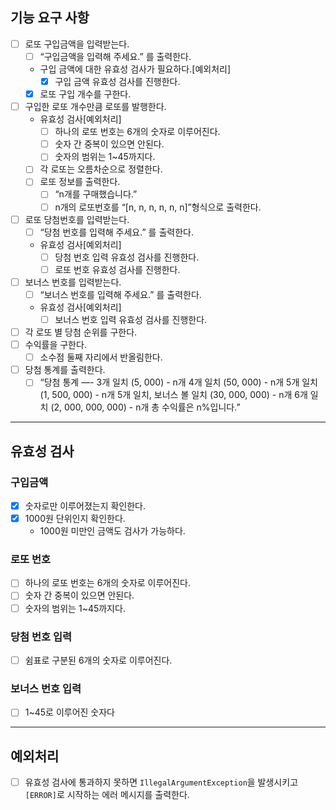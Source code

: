 ## 기능 요구 사항

- [ ]  로또 구입금액을 입력받는다.
    - [ ]  “구입금액을 입력해 주세요.” 를 출력한다.
    - 구입 금액에 대한 유효성 검사가 필요하다.[예외처리]
        - [x]  구입 금액 유효성 검사를 진행한다.
    - [x] 로또 구입 개수를 구한다.
- [ ]  구입한 로또 개수만큼 로또를 발행한다.
    - 유효성 검사[예외처리]
        - [ ]  하나의 로또 번호는 6개의 숫자로 이루어진다.
        - [ ]  숫자 간 중복이 있으면 안된다.
        - [ ]  숫자의 범위는 1~45까지다.
    - [ ]  각 로또는 오름차순으로 정렬한다.
    - [ ]  로또 정보를 출력한다.
        - [ ]  “n개를 구매했습니다.”
        - [ ]  n개의 로또번호를 “[n, n, n, n, n, n]”형식으로 출력한다.
- [ ]  로또 당첨번호를 입력받는다.
    - [ ]  “당첨 번호를 입력해 주세요.” 를 출력한다.
    - 유효성 검사[예외처리]
        - [ ]  당첨 번호 입력 유효성 검사를 진행한다.
        - [ ]  로또 번호 유효성 검사를 진행한다.
- [ ]  보너스 번호를 입력받는다.
    - [ ]  “보너스 번호를 입력해 주세요.” 를 출력한다.
    - 유효성 검사[예외처리]
        - [ ]  보너스 번호 입력 유효성 검사를 진행한다.
- [ ]  각 로또 별 당첨 순위를 구한다.
- [ ]  수익률을 구한다.
    - [ ]  소수점 둘째 자리에서 반올림한다.
- [ ]  당첨 통계를 출력한다.
    - [ ]  “당첨 통계
    —-
    3개 일치 (5, 000) - n개
    4개 일치 (50, 000) - n개
    5개 일치 (1, 500, 000) - n개
    5개 일치, 보너스 볼 일치 (30, 000, 000) - n개
    6개 일치 (2, 000, 000, 000) - n개
    총 수익률은 n%입니다.”

---

## 유효성 검사

### 구입금액

- [x]  숫자로만 이루어졌는지 확인한다.
- [x]  1000원 단위인지 확인한다.
    - 1000원 미만인 금액도 검사가 가능하다.

### 로또 번호

- [ ]  하나의 로또 번호는 6개의 숫자로 이루어진다.
- [ ]  숫자 간 중복이 있으면 안된다.
- [ ]  숫자의 범위는 1~45까지다.

### 당첨 번호 입력

- [ ]  쉼표로 구분된 6개의 숫자로 이루어진다.

### 보너스 번호 입력

- [ ]  1~45로 이루어진 숫자다

---

## 예외처리

- [ ]  유효성 검사에 통과하지 못하면 `IllegalArgumentException`을 발생시키고 `[ERROR]`로 시작하는 에러 메시지를 출력한다.